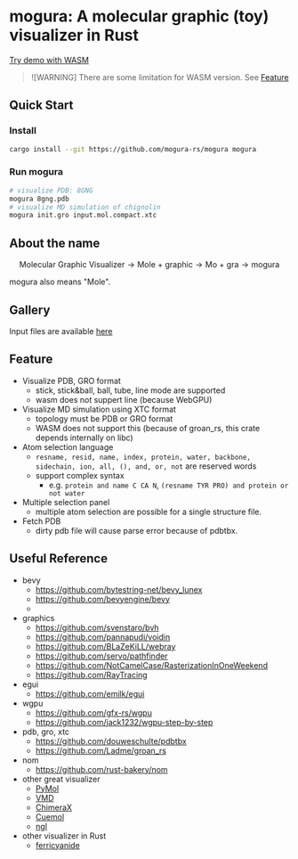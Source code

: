# mogura: A molecular graphic (toy) visualizer in Rust

[Try demo with WASM](https://mogura-rs.github.io/mogura/)

> ![WARNING]
> There are some limitation for WASM version.
> See [Feature](#feature)

## Quick Start
### Install
~~~bash
cargo install --git https://github.com/mogura-rs/mogura mogura
~~~

### Run mogura
~~~bash
# visualize PDB: 8GNG
mogura 8gng.pdb
# visualize MD simulation of chignolin
mogura init.gro input.mol.compact.xtc
~~~

## About the name

$$
\text{Molecular Graphic Visualizer} \rightarrow \text{Mole + graphic} \rightarrow \text{Mo + gra} \rightarrow \text{mogura}
$$

mogura also means "Mole".


## Gallery
Input files are available [here](https://github.com/mogura-rs/example-inputs)



## Feature
- Visualize PDB, GRO format
  - stick, stick&ball, ball, tube, line mode are supported
  - wasm does not suppert line (because WebGPU) 
- Visualize MD simulation using XTC format
  - topology must be PDB or GRO format
  - WASM does not support this (because of groan_rs, this crate depends internally on libc) 
- Atom selection language
  - `resname, resid, name, index, protein, water, backbone, sidechain, ion, all, (), and, or, not` are reserved words
  - support complex syntax
    - e.g. `protein and name C CA N`, `(resname TYR PRO) and protein or not water`
- Multiple selection panel
  - multiple atom selection are possible for a single structure file.
- Fetch PDB
  - dirty pdb file will cause parse error because of pdbtbx. 


## Useful Reference

- bevy
  - https://github.com/bytestring-net/bevy_lunex
  - https://github.com/bevyengine/bevy
  - 
- graphics
  - https://github.com/svenstaro/bvh
  - https://github.com/pannapudi/voidin
  - https://github.com/BLaZeKiLL/webray
  - https://github.com/servo/pathfinder
  - https://github.com/NotCamelCase/RasterizationInOneWeekend
  - https://github.com/RayTracing
- egui
  - https://github.com/emilk/egui
- wgpu
  - https://github.com/gfx-rs/wgpu 
  - https://github.com/jack1232/wgpu-step-by-step
- pdb, gro, xtc
  - https://github.com/douweschulte/pdbtbx
  - https://github.com/Ladme/groan_rs
- nom 
  - https://github.com/rust-bakery/nom 
- other great visualizer
  - [PyMol](https://github.com/schrodinger/pymol-open-source)
  - [VMD](https://www.ks.uiuc.edu/Research/vmd/)
  - [ChimeraX](https://github.com/RBVI/ChimeraX)
  - [Cuemol](https://github.com/CueMol/cuemol2)
  - [ngl](https://github.com/nglviewer/ngl)
- other visualizer in Rust
  - [ferricyanide](https://github.com/frodofine/ferricyanide)
